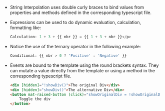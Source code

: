 - String Interpolation uses double curly braces to bind values from properties and methods defined in the corresponding typescript file.

- Expressions can be used to do dynamic evaluation, calculation, formatting like:

  ```typescript
  Calculation: 1 + 3 + {{ nbr }} = {{ 1 + 3 + nbr }}</p>
  ```
- Notice the use of the ternary operator in the following example:

  ```typescript
  Conditional: {{ nbr > 0 ? 'Positive' : 'Negative' }}
  ```

- Events are bound to the template using the round brackets syntax. They can mutate a value directly from the template or using a method in the corresponding typescript file.   

  ```html
  <div [hidden]="!showDiv()">The original Div</div>
  <div [hidden]="showDiv()">The alternative Div</div>
  <button mat-raised-button (click)="showOriginalDiv = !showOriginalDiv" color="primary">
      Toggle the div
  </button>
  ```
